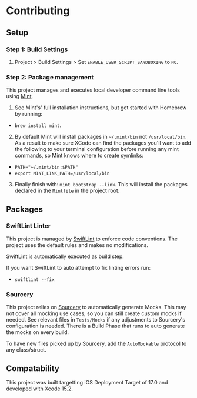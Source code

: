 # Contributing

## Setup

### Step 1: Build Settings

1. Project > Build Settings > Set `ENABLE_USER_SCRIPT_SANDBOXING` to `NO`.

### Step 2: Package management
This project manages and executes local developer command line tools using [Mint](https://github.com/yonaskolb/Mint). 

1. See Mint's' full installation instructions, but get started with Homebrew by running: 
 - `brew install mint`.

2. By default Mint will install packages in `~/.mint/bin` not `/usr/local/bin`. As a result to make sure XCode can find the packages you'll want to add the following to your terminal configuration before running any mint commands, so Mint knows where to create symlinks: 
 - `PATH="~/.mint/bin:$PATH"`
 - `export MINT_LINK_PATH=/usr/local/bin`

3. Finally finish with: `mint bootstrap --link`. This will install the packages declared in the `Mintfile` in the project root.

## Packages

### SwiftLint Linter
This project is managed by [SwiftLint](https://github.com/realm/SwiftLint) to enforce code conventions. The project uses the default rules and makes no modifications.

SwiftLint is automatically executed as build step. 

If you want SwiftLint to auto attempt to fix linting errors run: 
- `swiftlint --fix`

### Sourcery
This project relies on [Sourcery](https://github.com/krzysztofzablocki/Sourcery?tab=readme-ov-file) to automatically generate Mocks. This may not cover all mocking use cases, so you can still create custom mocks if needed. See relevant files in `Tests/Mocks` if any adjustments to Sourcery's configuration is needed. There is a Build Phase that runs to auto generate the mocks on every build. 

To have new files picked up by Sourcery, add the `AutoMockable` protocol to any class/struct.

## Compatability

This project was built targetting iOS Deployment Target of 17.0 and developed with Xcode 15.2.
